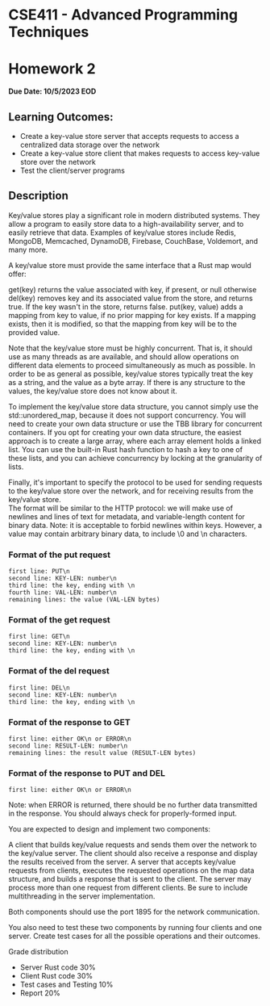 # CSE411 - Advanced Programming Techniques

# Homework 2

**Due Date: 10/5/2023 EOD**

## Learning Outcomes:

- Create a key-value store server that accepts requests to access a centralized data storage over the network
- Create a key-value store client that makes requests to access key-value store over the network
- Test the client/server programs

## Description

Key/value stores play a significant role in modern distributed systems.  They  allow a program to easily store data to a high-availability server, and to easily retrieve that data.  Examples of  key/value stores include Redis, MongoDB, Memcached, DynamoDB, Firebase, CouchBase, Voldemort, and many more.

A key/value store must provide the same interface that a Rust map would offer:

get(key) returns the value associated with key, if present, or null otherwise
del(key)  removes key and its associated value from the store, and returns true.  If the key wasn't in the store, returns false.
put(key, value)  adds a mapping from key to value, if no prior mapping for key exists. If a mapping exists, then it is modified, so that the mapping from key will be to the provided value.

Note that the key/value store must be highly concurrent.  That is, it should use as many threads as are available, and should allow operations on different data elements to proceed simultaneously as much as possible.
In order to be as general as possible, key/value stores typically treat the key as a string, and the value as a byte array.  If there is any structure to the values, the key/value store does not know  about it.
 
To implement the key/value store data structure, you cannot simply use the std::unordered_map, because it does not support concurrency.  You will need to create your own data structure or use the TBB library for concurrent containers.  If you opt for creating your own data structure, the easiest approach is to create a large array, where each array element holds a linked list. You can use the built-in Rust hash function to hash a key to one of these  lists, and you can achieve concurrency by locking at the granularity of lists.    

Finally, it's important to specify the protocol to be used for sending requests to the key/value store over the network, and for receiving results from the key/value store.  
The format will be similar to the HTTP protocol:  we will make use of newlines and lines of text for metadata, and variable-length content for binary data.  Note: it is acceptable to forbid  newlines within keys.  However, a value may contain arbitrary binary data, to include \0 and \n characters.

### Format of the put request

```
first line: PUT\n
second line: KEY-LEN: number\n
third line: the key, ending with \n
fourth line: VAL-LEN: number\n
remaining lines: the value (VAL-LEN bytes)
```  
### Format of the get request

```
first line: GET\n
second line: KEY-LEN: number\n
third line: the key, ending with \n
```

### Format of the del request

```
first line: DEL\n
second line: KEY-LEN: number\n
third line: the key, ending with \n
```

### Format of the response to GET

```
first line: either OK\n or ERROR\n
second line: RESULT-LEN: number\n
remaining lines: the result value (RESULT-LEN bytes)
```
### Format of the response to PUT and DEL

```
first line: either OK\n or ERROR\n
```
 
 Note: when ERROR is returned, there should be no further data transmitted in the response.
 You should always check for properly-formed input.  
 
You are expected to design and implement two components:

A client that builds key/value requests and sends them over the network to the key/value server. The client should also receive a response and display the results received from the server.
A server that accepts key/value requests from clients, executes the requested operations on the map data structure, and builds a response that is sent to the client. The server may process more than one request from different clients. Be sure to include multithreading in the server implementation.

Both components should use the port 1895 for the network communication.

You also need to test these two components by running four clients and one server. Create test cases for all the possible operations and their outcomes.
 	
Grade distribution

- Server Rust code					30%
- Client Rust code				    30%
- Test cases and Testing				10%
- Report                              20%
